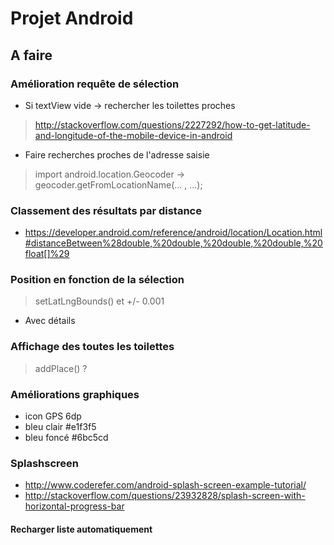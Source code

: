 # Projet Android

## A faire

### Amélioration requête de sélection
- Si textView vide -> rechercher les toilettes proches

> http://stackoverflow.com/questions/2227292/how-to-get-latitude-and-longitude-of-the-mobile-device-in-android

- Faire recherches proches de l'adresse saisie

> import android.location.Geocoder -> geocoder.getFromLocationName(... , ...);

### Classement des résultats par distance
- https://developer.android.com/reference/android/location/Location.html#distanceBetween%28double,%20double,%20double,%20double,%20float[]%29

### Position en fonction de la sélection
> setLatLngBounds() et +/- 0.001
- Avec détails

### Affichage des toutes les toilettes
> addPlace() ?

### Améliorations graphiques
- icon GPS 6dp
- bleu clair #e1f3f5
- bleu foncé #6bc5cd

### Splashscreen
- http://www.coderefer.com/android-splash-screen-example-tutorial/
- http://stackoverflow.com/questions/23932828/splash-screen-with-horizontal-progress-bar

#### Recharger liste automatiquement
